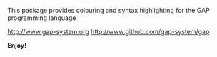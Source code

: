 This package provides colouring and syntax
highlighting for the GAP programming language

http://www.gap-system.org
http://www.github.com/gap-system/gap

**Enjoy!**